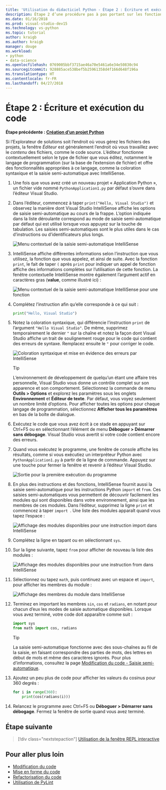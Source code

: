 ```yaml
---
title: 'Utilisation du didacticiel Python - Étape 2 : Écriture et exécution du code'
description: Étape 2 d’une procédure pas à pas portant sur les fonctionnalités de Python dans Visual Studio qui explique comment modifier du code et exécuter un projet.
ms.date: 01/16/2018
ms.prod: visual-studio-dev15
ms.technology: vs-python
ms.topic: tutorial
author: kraigb
ms.author: kraigb
manager: douge
ms.workload:
- python
- data-science
ms.openlocfilehash: 0769005bbf3715ae46a70e5461a6e34e50830c94
ms.sourcegitcommit: 928885ace538bef5b25961358d4f166d648f196a
ms.translationtype: HT
ms.contentlocale: fr-FR
ms.lasthandoff: 04/27/2018
---
```

# <a name="step-2-writing-and-running-code"></a>Étape 2 : Écriture et exécution du code

**Étape précédente : [Création d’un projet Python](tutorial-working-with-python-in-visual-studio-step-01-create-project.md)**

Si l’Explorateur de solutions soit l’endroit où vous gérez les fichiers des projets, la fenêtre *Éditeur* est généralement l’endroit où vous travaillez avec le *contenu* des fichiers, comme le code source. L’éditeur fonctionne contextuellement selon le type de fichier que vous éditez, notamment le langage de programmation (sur la base de l’extension de fichier) et offre des fonctionnalités appropriées à ce langage, comme la coloration syntaxique et la saisie semi-automatique avec IntelliSense.

1. Une fois que vous avez créé un nouveau projet « Application Python », un fichier vide nommé `PythonApplication1.py` par défaut s’ouvre dans l’éditeur Visual Studio.

1. Dans l’éditeur, commencez à taper `print("Hello, Visual Studio")` et observez la manière dont Visual Studio IntelliSense affiche les options de saisie semi-automatique au cours de la frappe. L’option indiquée dans la liste déroulante correspond au mode de saisie semi-automatique par défaut qui est utilisé lorsque vous appuyez sur la touche de tabulation. Les saisies semi-automatiques sont le plus utiles dans le cas d’instructions ou d’identificateurs plus longs.

    ![Menu contextuel de la saisie semi-automatique IntelliSense](media/vs-getting-started-python-04-IntelliSense1b.png)

1. IntelliSense affiche différentes informations selon l’instruction que vous utilisez, la fonction que vous appelez, et ainsi de suite. Avec la fonction `print`, le fait de taper `(` après `print` pour indiquer un appel de fonction affiche des informations complètes sur l’utilisation de cette fonction. La fenêtre contextuelle IntelliSense montre également l’argument actif en caractères gras (**value**, comme illustré ici) :

    ![Menu contextuel de la saisie semi-automatique IntelliSense pour une fonction](media/vs-getting-started-python-05-IntelliSense2b.png)

1. Complétez l’instruction afin qu’elle corresponde à ce qui suit :

    ```python
    print("Hello, Visual Studio")
    ```

1. Notez la coloration syntaxique, qui différencie l’instruction `print` de l’argument `"Hello Visual Studio"`. De même, supprimez temporairement le dernier `"` sur la chaîne et notez la façon dont Visual Studio affiche un trait de soulignement rouge pour le code qui contient des erreurs de syntaxe. Remplacez ensuite le `"` pour corriger le code.

    ![Coloration syntaxique et mise en évidence des erreurs par IntelliSense](media/vs-getting-started-python-06-IntelliSense3b.png)

    > [!Tip]
    > L’environnement de développement de quelqu’un étant une affaire très personnelle, Visual Studio vous donne un contrôle complet sur son apparence et son comportement. Sélectionnez la commande de menu **Outils > Options** et explorez les paramètres sous les onglets **Environnement** et **Éditeur de texte**. Par défaut, vous voyez seulement un nombre limité d’options. Pour afficher toutes les options pour chaque langage de programmation, sélectionnez **Afficher tous les paramètres** en bas de la boîte de dialogue. 

1. Exécutez le code que vous avez écrit à ce stade en appuyant sur Ctrl+F5 ou en sélectionnant l’élément de menu **Déboguer > Démarrer sans débogage**. Visual Studio vous avertit si votre code contient encore des erreurs.

1. Quand vous exécutez le programme, une fenêtre de console affiche les résultats, comme si vous exécutiez un interpréteur Python avec `PythonApplication1.py` à partir de la ligne de commande. Appuyez sur une touche pour fermer la fenêtre et revenir à l’éditeur Visual Studio.

    ![Sortie pour la première exécution du programme](media/vs-getting-started-python-07-output.png)

1. En plus des instructions et des fonctions, IntelliSense fournit aussi la saisie semi-automatique pour les instructions Python `import` et `from`. Ces saisies semi-automatiques vous permettent de découvrir facilement les modules qui sont disponibles dans votre environnement, ainsi que les membres de ces modules. Dans l’éditeur, supprimez la ligne `print` et commencez à taper `import `. Une liste des modules apparaît quand vous tapez l’espace :

    ![Affichage des modules disponibles pour une instruction import dans IntelliSense](media/vs-getting-started-python-08-import1.png)

1. Complétez la ligne en tapant ou en sélectionnant `sys`.

1. Sur la ligne suivante, tapez `from` pour afficher de nouveau la liste des modules :

    ![Affichage des modules disponibles pour une instruction from dans IntelliSense](media/vs-getting-started-python-09-import2.png)

1. Sélectionnez ou tapez `math`, puis continuez avec un espace et `import`, pour afficher les membres du module :

    ![Affichage des membres du module dans IntelliSense](media/vs-getting-started-python-10-import3.png)

1. Terminez en important les membres `sin`, `cos` et `radians`, en notant pour chacun d’eux les modes de saisie automatique disponibles. Lorsque vous avez terminé, votre code doit apparaître comme suit :

    ```python
    import sys
    from math import cos, radians
    ```

    > [!Tip]
    > La saisie semi-automatique fonctionne avec des sous-chaînes au fil de la saisie, en faisant correspondre des parties de mots, des lettres en début de mots et même des caractères ignorés. Pour plus d’informations, consultez la page [Modification du code - Saisie semi-automatique](editing-python-code-in-visual-studio.md#completions).

1. Ajoutez un peu plus de code pour afficher les valeurs du cosinus pour 360 degrés :

    ```python
    for i in range(360):
        print(cos(radians(i)))
    ```

1. Relancez le programme avec Ctrl+F5 ou **Déboguer > Démarrer sans débogage**. Fermez la fenêtre de sortie quand vous avez terminé.

## <a name="next-step"></a>Étape suivante

> [!div class="nextstepaction"]
> [Utilisation de la fenêtre REPL interactive](tutorial-working-with-python-in-visual-studio-step-03-interactive-repl.md)

## <a name="going-deeper"></a>Pour aller plus loin

- [Modification du code](editing-python-code-in-visual-studio.md)
- [Mise en forme du code](formatting-python-code.md)
- [Refactorisation du code](refactoring-python-code.md)
- [Utilisation de PyLint](linting-python-code.md)
